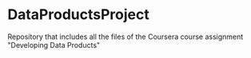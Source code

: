 DataProductsProject
===================

Repository that includes all the files of the Coursera course assignment "Developing Data Products"
